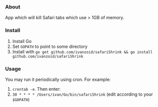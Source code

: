 ### About

App which will kill Safari tabs which use > 1GB of memory.


### Install

1. Install Go
2. Set `GOPATH` to point to some directory
3. Install with `go get github.com/ivanzoid/safariShrink && go install github.com/ivanzoid/safariShrink`

### Usage

You may run it periodically using cron. For example:

1. `crontab -e`. Then enter:
2. `30 * * * * /Users/ivan/Go/bin/safariShrink` (edit according to your `$GOPATH`)